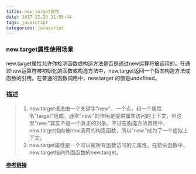 ```yaml
---
title: new.target属性
date: 2017-12-23 21:58:44
tags: javascript
categories: javascript
---
```


### new.target属性使用场景
new.target属性允许你检测函数或构造方法是否是通过new运算符被调用的。在通过new运算符被初始化的函数或构造方法中，new.target返回一个指向构造方法或函数的引用。在普通的函数调用中，new.target 的值是undefined。

### 描述
> 1. new.target语法由一个关键字"new"，一个点，和一个属性名"target"组成。通常"new."的作用是提供属性访问的上下文，但这里"new."其实不是一个真正的对象。不过在构造方法调用中，new.target指向被new调用的构造函数，所以"new."成为了一个虚拟上下文。
> 2. new.target属性是一个可以被所有函数访问的元属性。在箭头函数中，new.target指向外围函数的new.target。

**[参考链接](https://developer.mozilla.org/zh-CN/docs/Web/JavaScript/Reference/Operators/new.target)**